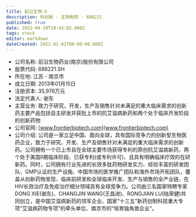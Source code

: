 ```yaml
---
title: 前沿生物-U
description: 科创板 - 生物制药 - 688221
published: true
date: 2022-04-30T19:43:02.000Z
tags: stock
editor: markdown
dateCreated: 2022-01-01T00:00:00.000Z
---
```


- 公司名称: 前沿生物药业(南京)股份有限公司
- 股票代码: 688221.SH
- 所在地: 江苏 - 南京市
- 成立日期: 2013年01月15日
- 注册资本: 35,976万元
- 法定代表人: 谢东
- 主营业务: 致力于研究，开发，生产及销售针对未满足的重大临床需求的创新药主要产品包括自主研发并获批上市的抗艾滋病新药和两个处于临床开发阶段的创新药物
- 公司官网: [www.frontierbiotech.com](www.frontierbiotech.com)
- 公司介绍: 公司是一家立足中国、面向全球，具有国际竞争力的创新型生物医药企业，致力于研究、开发、生产及销售针对未满足的重大临床需求的创新药。公司拥有一个已上市且在全球主要市场获得专利的原创抗艾滋病新药，两个处于美国II期临床阶段、已获专利(或专利许可)、且具有明确临床疗效的在研新药。同时，公司拥有行业先进的长效多肽药物研发实力、经验丰富的研发团队、GMP认证的生产设施、中国市场的医学推广团队和海外市场开拓团队，覆盖从创新药物发现、临床前研发和全球临床开发、生产与销售的全产业链，在HIV长效治疗及免疫治疗细分领域具有全球竞争力。公司由三名国家特聘专家DONG XIE(谢东)、CHANGJIN WANG(王昌进)、RONGJIAN LU(陆荣健)共同创立，是中国艾滋病新药的领军企业、国家“十三五”新药创制科技重大专项“艾滋病药物专项”的牵头单位、南京市的“培育独角兽企业”。


